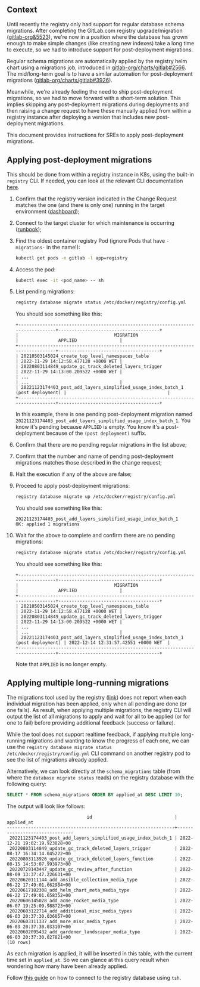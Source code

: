 ## Context

Until recently the registry only had support for regular database schema migrations. After completing the GitLab.com registry upgrade/migration ([gitlab-org&5523](https://gitlab.com/groups/gitlab-org/-/epics/5523)), we're now in a position where the database has grown enough to make simple changes (like creating new indexes) take a long time to execute, so we had to introduce support for post-deployment migrations.

Regular schema migrations are automatically applied by the registry helm chart using a migrations job, introduced in [gitlab-org/charts/gitlab#2566](https://gitlab.com/gitlab-org/charts/gitlab/-/issues/2566). The mid/long-term goal is to have a similar automation for post-deployment migrations ([gitlab-org/charts/gitlab#3926](https://gitlab.com/gitlab-org/charts/gitlab/-/issues/3926)).

Meanwhile, we're already feeling the need to ship post-deployment migrations, so we had to move forward with a short-term solution. This implies skipping any post-deployment migrations during deployments and then raising a change request to have these manually applied from within a registry instance after deploying a version that includes new post-deployment migrations.

This document provides instructions for SREs to apply post-deployment migrations.

## Applying post-deployment migrations

This should be done from within a registry instance in K8s, using the built-in `registry` CLI. If needed, you can look at the relevant CLI documentation [here](https://gitlab.com/gitlab-org/container-registry/-/blob/master/docs-gitlab/database-migrations.md#administration).

1. Confirm that the registry version indicated in the Change Request matches the one (and there is only one) running in the target environment ([dashboard](https://dashboards.gitlab.net/d/registry-app/registry-application-detail?orgId=1&from=now-5m&to=now&viewPanel=3));

1. Connect to the target cluster for which maintenance is occurring ([runbook](https://gitlab.com/gitlab-com/runbooks/-/blob/master/docs/kube/k8s-oncall-setup.md#kubernetes-api-access));

1. Find the oldest container registry Pod (ignore Pods that have `-migrations-` in the name!):

   ```sh
   kubectl get pods -n gitlab -l app=registry
   ```

1. Access the pod:

   ```sh
   kubectl exec -it <pod_name> -- sh
   ```

1. List pending migrations:

   ```sh
   registry database migrate status /etc/docker/registry/config.yml
   ```

   You should see something like this:

   ```text
   +---------------------------------------------------------------------------------+--------------------------------------+
   |                                    MIGRATION                                    |               APPLIED                |
   +---------------------------------------------------------------------------------+--------------------------------------+
   | 20210503145024_create_top_level_namespaces_table                                | 2022-11-29 14:12:58.477128 +0000 WET |
   | 20220803114849_update_gc_track_deleted_layers_trigger                           | 2022-11-29 14:13:00.209522 +0000 WET |
   | ...                                                                             | ...                                  |
   | 20221123174403_post_add_layers_simplified_usage_index_batch_1 (post deployment) |                                      |
   +---------------------------------------------------------------------------------+--------------------------------------+
   ```

   In this example, there is one pending post-deployment migration named `20221123174403_post_add_layers_simplified_usage_index_batch_1`. You know it's pending because `APPLIED` is empty. You know it's a post-deployment because of the `(post deployment)` suffix.

1. Confirm that there are no pending regular migrations in the list above;

1. Confirm that the number and name of pending post-deployment migrations matches those described in the change request;

1. Halt the execution if any of the above are false;

1. Proceed to apply post-deployment migrations:

   ```sh
   registry database migrate up /etc/docker/registry/config.yml
   ```

   You should see something like this:

   ```text
   20221123174403_post_add_layers_simplified_usage_index_batch_1
   OK: applied 1 migrations
   ```

1. Wait for the above to complete and confirm there are no pending migrations:

   ```sh
   registry database migrate status /etc/docker/registry/config.yml
   ```

   You should see something like this:

   ```text
   +---------------------------------------------------------------------------------+--------------------------------------+
   |                                    MIGRATION                                    |               APPLIED                |
   +---------------------------------------------------------------------------------+--------------------------------------+
   | 20210503145024_create_top_level_namespaces_table                                | 2022-11-29 14:12:58.477128 +0000 WET |
   | 20220803114849_update_gc_track_deleted_layers_trigger                           | 2022-11-29 14:13:00.209522 +0000 WET |
   | ...                                                                             | ...                                  |
   | 20221123174403_post_add_layers_simplified_usage_index_batch_1 (post deployment) | 2022-12-14 12:31:57.42551 +0000 WET  |
   +---------------------------------------------------------------------------------+--------------------------------------+
   ```

   Note that `APPLIED` is no longer empty.

## Applying multiple long-running migrations

The migrations tool used by the registry ([link](https://pkg.go.dev/github.com/rubenv/sql-migrate)) does not report when each individual migration has been applied, only when all pending are done (or one fails). As result, when applying multiple migrations, the registry CLI will output the list of all migrations to apply and wait for all to be applied (or for one to fail) before providing additional feedback (success or failure).

While the tool does not support realtime feedback, if applying multiple long-running migrations and wanting to know the progress of each one, we can use the `registry database migrate status /etc/docker/registry/config.yml` CLI command on another registry pod to see the list of migrations already applied.

Alternatively, we can look directly at the `schema_migrations` table (from where the `database migrate status` reads) on the registry database with the following query:

```sql
SELECT * FROM schema_migrations ORDER BY applied_at DESC LIMIT 10;
```

The output will look like follows:

```text
                              id                               |          applied_at
---------------------------------------------------------------+-------------------------------
 20221123174403_post_add_layers_simplified_usage_index_batch_1 | 2022-12-21 19:02:19.923828+00
 20220803114849_update_gc_track_deleted_layers_trigger         | 2022-08-17 16:34:14.045222+00
 20220803113926_update_gc_track_deleted_layers_function        | 2022-08-15 14:53:07.993973+00
 20220729143447_update_gc_review_after_function                | 2022-08-09 13:37:47.226631+00
 20220620111144_add_ansible_collection_media_type              | 2022-06-22 17:49:01.662984+00
 20220617102308_add_helm_chart_meta_media_type                 | 2022-06-22 17:49:01.658352+00
 20220606145028_add_acme_rocket_media_type                     | 2022-06-07 19:25:09.988723+00
 20220603122714_add_additional_misc_media_types                | 2022-06-03 20:37:30.036057+00
 20220603111337_add_more_misc_media_types                      | 2022-06-03 20:37:30.033107+00
 20220602095432_add_gardener_landscaper_media_type             | 2022-06-03 20:37:30.027821+00
(10 rows)
```

As each migration is applied, it will be inserted in this table, with the current time set in `applied_at`. So we can glance at this query result when wondering how many have been already applied.

Follow [this guide](https://gitlab.com/gitlab-com/runbooks/-/blob/master/docs/Teleport/Connect_to_Database_Console_via_Teleport.md#accessing-the-database-console-via-teleport) on how to connect to the registry database using `tsh`.
